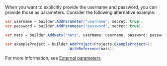 When you want to explicitly provide the username and password, you can provide those as parameters. Consider the following alternative example:

```csharp
var username = builder.AddParameter("username", secret: true);
var password = builder.AddParameter("password", secret: true);

var nats = builder.AddNats("nats", userName: username, password: password);

var exampleProject = builder.AddProject<Projects.ExampleProject>()
                            .WithReference(nats);
```

For more information, see [External parameters](../../fundamentals/external-parameters.md).
